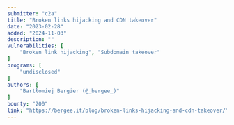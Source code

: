 ```yaml
---
submitter: "c2a"
title: "Broken links hijacking and CDN takeover"
date: "2023-02-28"
added: "2024-11-03"
description: ""
vulnerabilities: [
    "Broken link hijacking", "Subdomain takeover"
]
programs: [
    "undisclosed"
]
authors: [
    "Bartłomiej Bergier (@_bergee_)"
]
bounty: "200"
link: "https://bergee.it/blog/broken-links-hijacking-and-cdn-takeover/"
---
```




